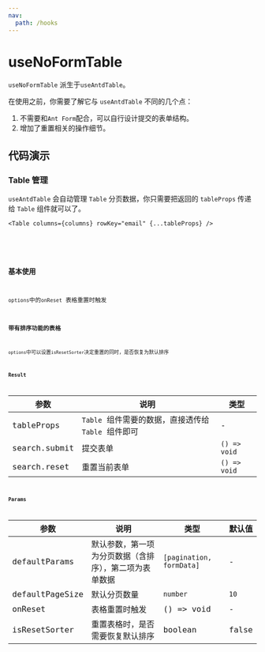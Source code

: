 ```yaml
---
nav:
  path: /hooks
---
```


# useNoFormTable

`useNoFormTable` 派生于`useAntdTable`。

在使用之前，你需要了解它与 `useAntdTable` 不同的几个点：

1. 不需要和`Ant Form`配合，可以自行设计提交的表单结构。
2. 增加了重置相关的操作细节。

## 代码演示
### Table 管理

`useAntdTable` 会自动管理 `Table` 分页数据，你只需要把返回的 `tableProps` 传递给 `Table` 组件就可以了。

```tsx | pure
<Table columns={columns} rowKey="email" {...tableProps} />
```
<br />

<code src="./demo/table.tsx" />

### 基本使用
`options`中的`onReset` 表格重置时触发
<code src="./demo/basic.tsx" />

### 带有排序功能的表格
`options`中可以设置`isResetSorter`决定重置的同时，是否恢复为默认排序
<code src="./demo/sorter.tsx" />

### Result

| 参数              | 说明                                                | 类型                  |
|-------------------|-----------------------------------------------------|-----------------------|
| tableProps        | `Table` 组件需要的数据，直接透传给 `Table` 组件即可 | -                     |
| search.submit     | 提交表单                                            | `() => void`          |
| search.reset      | 重置当前表单                                        | `() => void`          |

### Params

| 参数              | 说明                          | 类型                       | 默认值   |
|-----------------|-----------------------------|--------------------------|-------|
| defaultParams   | 默认参数，第一项为分页数据（含排序），第二项为表单数据 | `[pagination, formData]` | -     |
| defaultPageSize | 默认分页数量                      | `number`                 | `10`  |
| onReset         | 表格重置时触发                     | () => void               | 	-    |
|      isResetSorter           | 重置表格时，是否需要恢复默认排序            | boolean                  | false |
